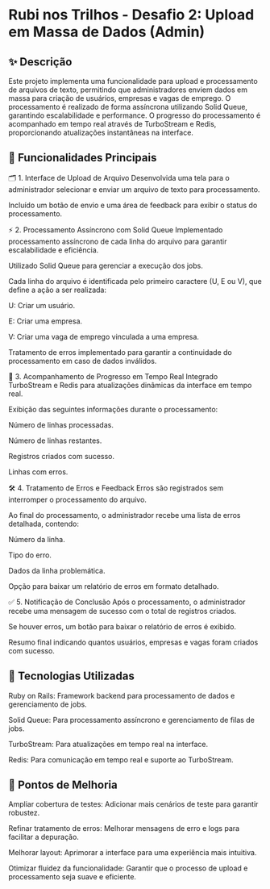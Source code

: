 # Rubi nos Trilhos - Desafio 2: Upload em Massa de Dados (Admin)
## ✨ Descrição
Este projeto implementa uma funcionalidade para upload e processamento de arquivos de texto, permitindo que administradores enviem dados em massa para criação de usuários, empresas e vagas de emprego. O processamento é realizado de forma assíncrona utilizando Solid Queue, garantindo escalabilidade e performance. O progresso do processamento é acompanhado em tempo real através de TurboStream e Redis, proporcionando atualizações instantâneas na interface.

## 🔧 Funcionalidades Principais
🗂 1. Interface de Upload de Arquivo
Desenvolvida uma tela para o administrador selecionar e enviar um arquivo de texto para processamento.

Incluído um botão de envio e uma área de feedback para exibir o status do processamento.

⚡ 2. Processamento Assíncrono com Solid Queue
Implementado processamento assíncrono de cada linha do arquivo para garantir escalabilidade e eficiência.

Utilizado Solid Queue para gerenciar a execução dos jobs.

Cada linha do arquivo é identificada pelo primeiro caractere (U, E ou V), que define a ação a ser realizada:

U: Criar um usuário.

E: Criar uma empresa.

V: Criar uma vaga de emprego vinculada a uma empresa.

Tratamento de erros implementado para garantir a continuidade do processamento em caso de dados inválidos.

🔄 3. Acompanhamento de Progresso em Tempo Real
Integrado TurboStream e Redis para atualizações dinâmicas da interface em tempo real.

Exibição das seguintes informações durante o processamento:

Número de linhas processadas.

Número de linhas restantes.

Registros criados com sucesso.

Linhas com erros.

🛠️ 4. Tratamento de Erros e Feedback
Erros são registrados sem interromper o processamento do arquivo.

Ao final do processamento, o administrador recebe uma lista de erros detalhada, contendo:

Número da linha.

Tipo do erro.

Dados da linha problemática.

Opção para baixar um relatório de erros em formato detalhado.

✅ 5. Notificação de Conclusão
Após o processamento, o administrador recebe uma mensagem de sucesso com o total de registros criados.

Se houver erros, um botão para baixar o relatório de erros é exibido.

Resumo final indicando quantos usuários, empresas e vagas foram criados com sucesso.

## 🧰 Tecnologias Utilizadas
Ruby on Rails: Framework backend para processamento de dados e gerenciamento de jobs.

Solid Queue: Para processamento assíncrono e gerenciamento de filas de jobs.

TurboStream: Para atualizações em tempo real na interface.

Redis: Para comunicação em tempo real e suporte ao TurboStream.

## 🚀 Pontos de Melhoria
Ampliar cobertura de testes: Adicionar mais cenários de teste para garantir robustez.

Refinar tratamento de erros: Melhorar mensagens de erro e logs para facilitar a depuração.

Melhorar layout: Aprimorar a interface para uma experiência mais intuitiva.

Otimizar fluidez da funcionalidade: Garantir que o processo de upload e processamento seja suave e eficiente.